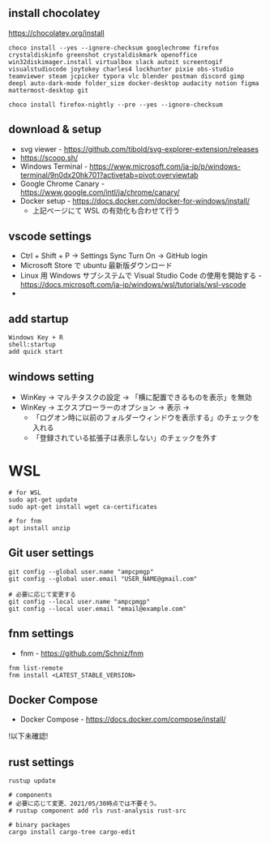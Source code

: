 
## install chocolatey

https://chocolatey.org/install

```shell
choco install --yes --ignore-checksum googlechrome firefox crystaldiskinfo greenshot crystaldiskmark openoffice win32diskimager.install virtualbox slack autoit screentogif visualstudiocode joytokey charles4 lockhunter pixie obs-studio teamviewer steam jcpicker typora vlc blender postman discord gimp deepl auto-dark-mode folder_size docker-desktop audacity notion figma mattermost-desktop git

choco install firefox-nightly --pre --yes --ignore-checksum
```

## download & setup
* svg viewer - https://github.com/tibold/svg-explorer-extension/releases
* https://scoop.sh/
* Windows Terminal - https://www.microsoft.com/ja-jp/p/windows-terminal/9n0dx20hk701?activetab=pivot:overviewtab
* Google Chrome Canary - https://www.google.com/intl/ja/chrome/canary/
* Docker setup - https://docs.docker.com/docker-for-windows/install/
  * 上記ページにて WSL の有効化も合わせて行う


## vscode settings

* Ctrl + Shift + P -> Settings Sync Turn On -> GitHub login
* Microsoft Store で ubuntu 最新版ダウンロード
* Linux 用 Windows サブシステムで Visual Studio Code の使用を開始する - https://docs.microsoft.com/ja-jp/windows/wsl/tutorials/wsl-vscode
* 


## add startup
```
Windows Key + R
shell:startup
add quick start
```

## windows setting
* WinKey -> マルチタスクの設定 -> 「横に配置できるものを表示」を無効
* WinKey -> エクスプローラーのオプション -> 表示 ->
  * 「ログオン時に以前のフォルダーウィンドウを表示する」のチェックを入れる
  * 「登録されている拡張子は表示しない」のチェックを外す


# WSL

```
# for WSL
sudo apt-get update
sudo apt-get install wget ca-certificates

# for fnm
apt install unzip
```

## Git user settings

```shell
git config --global user.name "ampcpmgp"
git config --global user.email "USER_NAME@gmail.com"

# 必要に応じて変更する
git config --local user.name "ampcpmgp"
git config --local user.email "email@example.com"
```


## fnm settings

 * fnm - https://github.com/Schniz/fnm

```shell
fnm list-remote
fnm install <LATEST_STABLE_VERSION>
```

## Docker Compose

* Docker Compose - https://docs.docker.com/compose/install/


!以下未確認!

## rust settings

```shell
rustup update

# components
# 必要に応じて変更、2021/05/30時点では不要そう。
# rustup component add rls rust-analysis rust-src

# binary packages
cargo install cargo-tree cargo-edit
```
